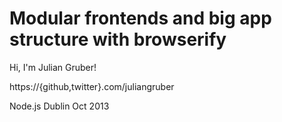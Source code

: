 
# Modular frontends and big app structure with browserify

Hi, I'm Julian Gruber!

https://{github,twitter}.com/juliangruber

Node.js Dublin Oct 2013

